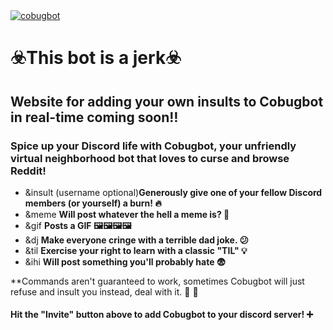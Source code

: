 <a href="https://top.gg/bot/525382819808280597" >
  <img src="https://top.gg/api/widget/525382819808280597.svg" alt="cobugbot" />
</a>

<h1><strong>☣️This bot is a jerk☣️</strong></h1>

<h2><strong> Website for adding your own insults to Cobugbot in real-time coming soon‼️ </strong></h2>

<h3>
  Spice up your Discord life with Cobugbot, your unfriendly virtual neighborhood
  bot that loves to curse and browse Reddit!
</h3>

<ul>
  <li>
    &insult (username optional)<strong
      >Generously give one of your fellow Discord members (or yourself) a
      burn! 🔥</strong
    >
  </li>
  <li>&meme <strong>Will post whatever the hell a meme is? 🤣</strong></li>
  <li>&gif <strong>Posts a GIF 🖼️🖼️🖼️🖼️</strong></li>
  <li>&dj <strong>Make everyone cringe with a terrible dad joke. 😕</strong></li>
  <li>
    &til <strong>Exercise your right to learn with a classic "TIL" 💡</strong>
  </li>
  <li>&ihi <strong>Will post something you'll probably hate 😨</strong></li>
</ul>

<p>
  **Commands aren't guaranteed to work, sometimes Cobugbot will just refuse and
  insult you instead, deal with it. 🎰 🎲
</p>
<h4><strong>Hit the "Invite" button above to add Cobugbot to your discord server! ➕</strong></h4>
